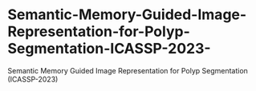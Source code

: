 # Semantic-Memory-Guided-Image-Representation-for-Polyp-Segmentation-ICASSP-2023-
Semantic Memory Guided Image Representation for Polyp Segmentation (ICASSP-2023)
